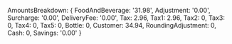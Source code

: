 AmountsBreakdown: {
      FoodAndBeverage: '31.98',
      Adjustment: '0.00',
      Surcharge: '0.00',
      DeliveryFee: '0.00',
      Tax: 2.96,
      Tax1: 2.96,
      Tax2: 0,
      Tax3: 0,
      Tax4: 0,
      Tax5: 0,
      Bottle: 0,
      Customer: 34.94,
      RoundingAdjustment: 0,
      Cash: 0,
      Savings: '0.00'
    }